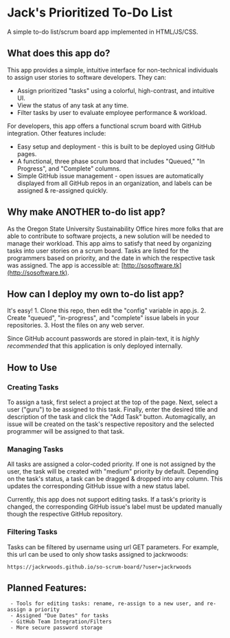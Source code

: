 # Jack's Prioritized To-Do List
A simple to-do list/scrum board app implemented in HTML/JS/CSS.
## What does this app do?
This app provides a simple, intuitive interface for non-technical individuals to assign user stories to software developers. They can:
 - Assign prioritized "tasks" using a colorful, high-contrast, and intuitive UI.
 - View the status of any task at any time.
 - Filter tasks by user to evaluate employee performance & workload.

For developers, this app offers a functional scrum board with GitHub integration. Other features include:
 - Easy setup and deployment - this is built to be deployed using GitHub pages.
 - A functional, three phase scrum board that includes "Queued," "In Progress", and "Complete" columns.
 - Simple GitHub issue management - open issues are automatically displayed from all GitHub repos in an organization, and labels can be assigned & re-assigned quickly.

## Why make ANOTHER to-do list app?
As the Oregon State University Sustainability Office hires more folks that are able to contribute to software projects, a new solution will be needed to manage their workload. This app aims to satisfy that need by organizing tasks into user stories on a scrum board. Tasks are listed for the programmers based on priority, and the date in which the respective task was assigned. The app is accessible at: [http://sosoftware.tk](http://sosoftware.tk).

## How can I deploy my own to-do list app?
It's easy!
	1. Clone this repo, then edit the "config" variable in app.js.
	2. Create "queued", "in-progress", and "complete" issue labels in your repositories.
	3. Host the files on any web server.

Since GitHub account passwords are stored in plain-text, it is *highly recommended* that this application is only deployed internally.

## How to Use
### Creating Tasks
To assign a task, first select a project at the top of the page. Next, select a user ("guru") to be assigned to this task. Finally, enter the desired title and description of the task and click the "Add Task" button. Automagically, an issue will be created on the task's respective repository and the selected programmer will be assigned to that task.

### Managing Tasks
All tasks are assigned a color-coded priority. If one is not assigned by the user, the task will be created with "medium" priority by default. Depending on the task's status, a task can be dragged & dropped into any column. This updates the corresponding GitHub issue with a new status label.

Currently, this app does not support editing tasks. If a task's priority is changed, the corresponding GitHub issue's label must be updated manually though the respective GitHub repository.

### Filtering Tasks
Tasks can be filtered by username using url GET parameters. For example, this url can be used to only show tasks assigned to jackrwoods:
```
https://jackrwoods.github.io/so-scrum-board/?user=jackrwoods
```


## Planned Features:
	 - Tools for editing tasks: rename, re-assign to a new user, and re-assign a priority
	 - Assigned "Due Dates" for tasks
	 - GitHub Team Integration/Filters
	 - More secure password storage
